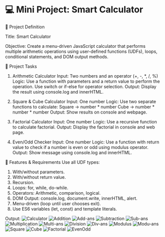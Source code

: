 # 💻 Mini Project: Smart Calculator

📝 Project Definition

Title: Smart Calculator

Objective:  Create a menu-driven JavaScript calculator that performs multiple arithmetic operations using user-defined functions (UDFs), loops, conditional statements, and DOM output methods.

🧩 Project Tasks

1. Arithmetic Calculator
Input: Two numbers and an operator (+, -, *, /, %)
Logic:
Use a function with parameters and a return value to perform the operation.
Use switch or if-else for operator selection.
Output: Display the result using console.log and innerHTML.

2. Square & Cube Calculator
Input: One number
Logic: Use two separate functions to calculate:
Square → number * number
Cube → number * number * number
Output: Show results on console and webpage.

3. Factorial Calculator
Input: One number
Logic: Use a recursive function to calculate factorial.
Output: Display the factorial in console and web page.

4. Even/Odd Checker
Input: One number
Logic: Use a function with return value to check if a number is even or odd using modulus operator.
Output: Show message using console.log and innerHTML.

🔹 Features & Requirements
Use all UDF types:
1. With/without parameters.
2. With/without return value.
3. Recursion.
4. Loops: for, while, do-while.
5. Operators: Arithmetic, comparison, logical.
6. DOM Output: console.log, document.write, innerHTML, alert.
7. Menu-driven (loop until user chooses exit).
8. Use ES6 variables (let, const) and template literals.

Output:
![Calculator](https://github.com/jinaljain0705/UDF/blob/main/Output/Calculator.png)
![Addition](https://github.com/jinaljain0705/UDF/blob/main/Output/Addition.png)
![Add-ans](https://github.com/jinaljain0705/UDF/blob/main/Output/Add-ans.png)
![Subtraction](https://github.com/jinaljain0705/UDF/blob/main/Output/Subtraction.png)
![Sub-ans](https://github.com/jinaljain0705/UDF/blob/main/Output/Sub-ans.png)
![Multiplication](https://github.com/jinaljain0705/UDF/blob/main/Output/Multiplaction.png)
![Multi-ans](https://github.com/jinaljain0705/UDF/blob/main/Output/Multi-ans.png)
![Division](https://github.com/jinaljain0705/UDF/blob/main/Output/Division.png)
![Div-ans](https://github.com/jinaljain0705/UDF/blob/main/Output/Div-ans.png)
![Modulus](https://github.com/jinaljain0705/UDF/blob/main/Output/Modulus.png)
![Modu-ans](https://github.com/jinaljain0705/UDF/blob/main/Output/Modu-ans.png)
![Square](https://github.com/jinaljain0705/UDF/blob/main/Output/Division.png)
![Cube](https://github.com/jinaljain0705/UDF/blob/main/Output/Div-ans.png)
![Factorial](https://github.com/jinaljain0705/UDF/blob/main/Output/Modulus.png)
![EvenOdd](https://github.com/jinaljain0705/UDF/blob/main/Output/Modu-ans.png)


